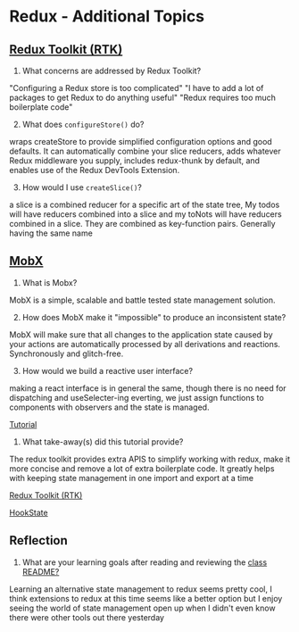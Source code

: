 # Redux - Additional Topics

## [Redux Toolkit (RTK)](https://redux-toolkit.js.org/introduction/getting-started)

1. What concerns are addressed by Redux Toolkit?

"Configuring a Redux store is too complicated"
"I have to add a lot of packages to get Redux to do anything useful"
"Redux requires too much boilerplate code"

2. What does `configureStore()` do?

wraps createStore to provide simplified configuration options and good defaults. It can automatically combine your slice reducers, adds whatever Redux middleware you supply, includes redux-thunk by default, and enables use of the Redux DevTools Extension.

3. How would I use `createSlice()`?

a slice is a combined reducer for a specific art of the state tree, My todos will have reducers combined into a slice and my toNots will have reducers combined in a slice. They are combined as key-function pairs. Generally having the same name

## [MobX](https://mobx.js.org/getting-started.html)

1. What is Mobx?

MobX is a simple, scalable and battle tested state management solution.

2. How does MobX make it "impossible" to produce an inconsistent state?

MobX will make sure that all changes to the application state caused by your actions are automatically processed by all derivations and reactions. Synchronously and glitch-free.

3. How would we build a reactive user interface?

making a react interface is in general the same, though there is no need for dispatching and useSelecter-ing everting, we just assign functions to components with observers and the state is managed.

[Tutorial](https://redux-toolkit.js.org/tutorials/intermediate-tutorial)

1. What take-away(s) did this tutorial provide?

The redux toolkit provides extra APIS to simplify working with redux, make it more concise and remove a lot of extra boilerplate code. It greatly helps with keeping state management in one import and export at a time

[Redux Toolkit (RTK)](https://redux-toolkit.js.org/)

[HookState](https://hookstate.js.org/)

## Reflection

1. What are your learning goals after reading and reviewing the [class README?](https://codefellows.github.io/code-401-javascript-guide/curriculum/class-39/)

Learning an alternative state management to redux seems pretty cool, I think extensions to redux at this time seems like a better option but I enjoy seeing the world of state management open up when I didn't even know there were other tools out there yesterday
